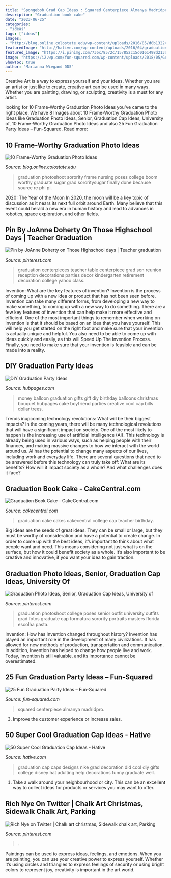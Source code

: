 ```yaml
---
title: "Spongebob Grad Cap Ideas : Squared Centerpiece Almanya Madridpro"
description: "Graduation book cake"
date: "2023-06-25"
categories:
- "ideas"
tags: ["ideas"]
images:
- "http://blog.online.colostate.edu/wp-content/uploads/2016/05/d0b13224d4f1b8677322e990a03b2108-300x231.jpg"
featuredImage: "http://hative.com/wp-content/uploads/2016/04/graduation-caps/50-super-cool-graduation-cap-ideas.jpg"
featured_image: "https://i.pinimg.com/736x/85/2c/15/852c15d0161498d213a7d8122aacad35.jpg"
image: "https://i2.wp.com/fun-squared.com/wp-content/uploads/2018/05/Grad-Centerpiece.jpg?ssl=1"
ShowToc: true
author: "Marianna Wiegand DDS"
---
```



Creative Art is a way to express yourself and your ideas. Whether you are an artist or just like to create, creative art can be used in many ways. Whether you are painting, drawing, or sculpting, creativity is a must for any artist.

	

		
looking for 10 Frame-Worthy Graduation Photo Ideas you've came to the right place. We have 8 Images about 10 Frame-Worthy Graduation Photo Ideas like Graduation Photo Ideas, Senior, Graduation Cap Ideas, University of, 10 Frame-Worthy Graduation Photo Ideas and also 25 Fun Graduation Party Ideas – Fun-Squared. Read more:
		
    
## 10 Frame-Worthy Graduation Photo Ideas

<img loading=lazy src="http://blog.online.colostate.edu/wp-content/uploads/2016/05/d0b13224d4f1b8677322e990a03b2108-300x231.jpg" onerror="this.onerror=null;this.src='https://tse3.mm.bing.net/th?id=OIP.FYjyPF6IBpNn1sYWuO54_QAAAA&amp;pid=15.1';" alt="10 Frame-Worthy Graduation Photo Ideas">

_Source: blog.online.colostate.edu_

>graduation photoshoot sorority frame nursing poses college boom worthy graduate sugar grad sororitysugar finally done because source re phi pi. 

	

2020: The Year of the Moon
In 2020, the moon will be a key topic of discussion as it nears its next full orbit around Earth. Many believe that this event could herald a new era in human history and lead to advances in robotics, space exploration, and other fields.

    
## Pin By JoAnne Doherty On Those Highschool Days | Teacher Graduation

<img loading=lazy src="https://i.pinimg.com/736x/50/0a/22/500a2259ae08968bec1d355b09dc8ce8--centrepiece-ideas-book-centerpieces.jpg" onerror="this.onerror=null;this.src='https://tse2.mm.bing.net/th?id=OIP.tmVYf0_5kDcdN6m1ocZTOQHaJ4&amp;pid=15.1';" alt="Pin by JoAnne Doherty on Those Highschool days | Teacher graduation">

_Source: pinterest.com_

>graduation centerpieces teacher table centerpiece grad son reunion reception decorations parties decor kindergarten retirement decoration college yahoo class. 

	

Invention: What are the key features of invention?
Invention is the process of coming up with a new idea or product that has not been seen before. Invention can take many different forms, from developing a new way to make something, to coming up with a new way to do something. There are a few key features of invention that can help make it more effective and efficient. 
One of the most important things to remember when working on invention is that it should be based on an idea that you have yourself. This will help you get started on the right foot and make sure that your invention is actually unique and helpful. You also need to be able to come up with ideas quickly and easily, as this will Speed Up The Invention Process. Finally, you need to make sure that your invention is feasible and can be made into a reality.

    
## DIY Graduation Party Ideas

<img loading=lazy src="https://usercontent1.hubstatic.com/12911200_f260.jpg" onerror="this.onerror=null;this.src='https://tse1.mm.bing.net/th?id=OIP.r47RUdw7PpLAZSN42hz90QHaNJ&amp;pid=15.1';" alt="DIY Graduation Party Ideas">

_Source: hubpages.com_

>money balloon graduation gifts gift diy birthday balloons christmas bouquet hubpages cake boyfriend parties creative cool cap bills dollar trees. 

	

Trends inupcoming technology revolutions: What will be their biggest impacts?
In the coming years, there will be many technological revolutions that will have a significant impact on society. One of the most likely to happen is the increasing use of artificial intelligence (AI). This technology is already being used in various ways, such as helping people with their finances, and making massive changes to how we interact with the world around us. AI has the potential to change many aspects of our lives, including work and everyday life. There are several questions that need to be answered before this technology can truly take off: What are its benefits? How will it impact society as a whole? And what challenges does it face?

    
## Graduation Book Cake - CakeCentral.com

<img loading=lazy src="https://cdn001.cakecentral.com/gallery/2015/03/900_665941Xj4K_graduation-book-cake.jpg" onerror="this.onerror=null;this.src='https://tse4.mm.bing.net/th?id=OIP.Z52LwnxbIQ8i4hcxoel3vwHaLD&amp;pid=15.1';" alt="Graduation Book Cake - CakeCentral.com">

_Source: cakecentral.com_

>graduation cake cakes cakecentral college cap teacher birthday. 

	

Big ideas are the seeds of great ideas. They can be small or large, but they must be worthy of consideration and have a potential to create change. In order to come up with the best ideas, it’s important to think about what people want and need. This means considering not just what is on the surface, but how it could benefit society as a whole. It’s also important to be creative and innovative, if you want your idea to gain traction.

    
## Graduation Photo Ideas, Senior, Graduation Cap Ideas, University Of

<img loading=lazy src="https://i.pinimg.com/736x/dc/a5/6d/dca56d42f16d0cbd12584f251fdc6aa1.jpg" onerror="this.onerror=null;this.src='https://tse2.mm.bing.net/th?id=OIP.9tQP2yWyStbaNzobBCj7VgHaJ3&amp;pid=15.1';" alt="Graduation Photo Ideas, Senior, Graduation Cap Ideas, University of">

_Source: pinterest.com_

>graduation photoshoot college poses senior outfit university outfits grad fotos graduate cap formatura sorority portraits masters florida escolha pasta. 

	

Invention: How has Invention changed throughout history?
Invention has played an important role in the development of many civilizations. It has allowed for new methods of production, transportation and communication. In addition, Invention has helped to change how people live and work. Today, Invention is still valuable, and its importance cannot be overestimated.

    
## 25 Fun Graduation Party Ideas – Fun-Squared

<img loading=lazy src="https://i2.wp.com/fun-squared.com/wp-content/uploads/2018/05/Grad-Centerpiece.jpg?ssl=1" onerror="this.onerror=null;this.src='https://tse1.mm.bing.net/th?id=OIP.V9ZCO_KAPzlRYYhukZ5mCwHaKs&amp;pid=15.1';" alt="25 Fun Graduation Party Ideas – Fun-Squared">

_Source: fun-squared.com_

>squared centerpiece almanya madridpro. 

	

3. Improve the customer experience or increase sales.

    
## 50 Super Cool Graduation Cap Ideas - Hative

<img loading=lazy src="http://hative.com/wp-content/uploads/2016/04/graduation-caps/50-super-cool-graduation-cap-ideas.jpg" onerror="this.onerror=null;this.src='https://tse4.mm.bing.net/th?id=OIP.Oo9AMMZxfe2fd3FYFlBc_gHaJ4&amp;pid=15.1';" alt="50 Super Cool Graduation Cap Ideas - Hative">

_Source: hative.com_

>graduation cap caps designs nike grad decoration did cool diy gifts college disney hat adulting help decorations funny graduate well. 

	

1. Take a walk around your neighbourhood or city. This can be an excellent way to collect ideas for products or services you may want to offer.

    
## Rich Nye On Twitter | Chalk Art Christmas, Sidewalk Chalk Art, Parking

<img loading=lazy src="https://i.pinimg.com/736x/85/2c/15/852c15d0161498d213a7d8122aacad35.jpg" onerror="this.onerror=null;this.src='https://tse1.mm.bing.net/th?id=OIP.FmN6OUlMzRBYjAUjEeEq9gHaJ3&amp;pid=15.1';" alt="Rich Nye on Twitter | Chalk art christmas, Sidewalk chalk art, Parking">

_Source: pinterest.com_

>. 

	

Paintings can be used to express ideas, feelings, and emotions.
When you are painting, you can use your creative power to express yourself. Whether it’s using circles and triangles to express feelings of security or using bright colors to represent joy, creativity is important in the art world.

